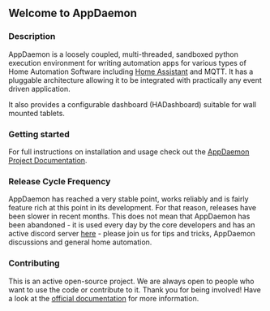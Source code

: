 ## Welcome to AppDaemon

### Description

AppDaemon is a loosely coupled, multi-threaded, sandboxed python execution environment for writing automation apps for various types of Home Automation Software including [Home Assistant](https://home-assistant.io/) and MQTT. It has a pluggable architecture allowing it to be integrated with practically any event driven application.

It also provides a configurable dashboard (HADashboard) suitable for wall mounted tablets.

### Getting started

For full instructions on installation and usage check out the [AppDaemon Project Documentation](http://appdaemon.readthedocs.io).

### Release Cycle Frequency

AppDaemon has reached a very stable point, works reliably and is fairly feature rich at this point in its development. For that reason, releases have been slower in recent months. This does not mean that AppDaemon has been abandoned - it is used every day by the core developers and has an active discord server [here](https://discord.gg/qN7c7JcFjk) - please join us for tips and tricks, AppDaemon discussions and general home automation.

### Contributing

This is an active open-source project. We are always open to people who want to use the code or contribute to it. Thank you for being involved!
Have a look at the [official documentation](https://appdaemon.readthedocs.io/en/latest/DEV.html) for more information.
